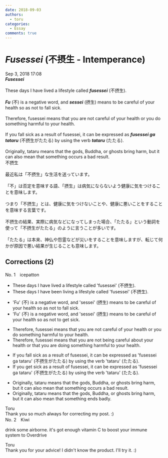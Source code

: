 ```yaml
---
date: 2018-09-03
authors:
  - toru
categories:
  - Essay
comments: true
---
```


# <strong><em>Fusessei</strong></em> (不摂生 - Intemperance)
<div class="date">Sep 3, 2018 17:08</div>
<div id="post"><div id="body_show_ori">
<strong><em>Fusessei</strong></em><br/><br/>These days I have lived a lifestyle called <strong><em>fusessei</em></strong> (不摂生).<br/><br/><strong><em>Fu</em></strong> (不) is a negative word, and <strong><em>sessei</em></strong> (摂生) means to be careful of your health so as not to fall sick.<br/><br/>Therefore, fusessei means that you are not careful of your health or you do something harmful to your health.<br/><br/>If you fall sick as a result of fusessei, it can be expressed as <strong><em>fusessei ga tataru</em></strong> (不摂生がたたる) by using the verb <strong><em>tataru</em></strong> (たたる).<br/><br/>Originally, tataru means that the gods, Buddha, or ghosts bring harm, but it can also mean that something occurs a bad result.
</div></div>

<!-- more -->

<div id="post_ja"><div id="body_show_mo">
不摂生<br/><br/>最近私は「不摂生」な生活を送っています。<br/><br/>「不」は否定を意味する語、「摂生」は病気にならないよう健康に気をつけることを意味します。<br/><br/>つまり「不摂生」とは、健康に気をつけないことや、健康に悪いことをすることを意味する言葉です。<br/><br/>不摂生の結果、実際に病気などになってしまった場合、「たたる」という動詞を使って「不摂生がたたる」のように言うことが多いです。<br/><br/>「たたる」は本来、神仏や怨霊などが災いをすることを意味しますが、転じて何かが原因で悪い結果が生じることも意味します。
</div></div>

## Corrections (2)
<div id="block"><div class="first_name"> No. 1　<span class="just_name">icepatton</span></div><div id="block2">
<ul class="correction_field">
<li class="incorrect">These days I have lived a lifestyle called 'fusessei' (不摂生).</li>
<li class="corrected correct">
These days I have <span class="f_blue">been living </span>a lifestyle called 'fusessei' (不摂生).
</li>
</ul>
<ul class="correction_field">
<li class="incorrect">'Fu' (不) is a negative word, and 'sessei' (摂生) means to be careful of your health so as not to fall sick.</li>
<li class="corrected correct">
'Fu' (不) is a negative word, and 'sessei' (摂生) means to be careful of your health so as not to <span class="f_blue">get </span>sick.
</li>
</ul>
<ul class="correction_field">
<li class="incorrect">Therefore, fusessei means that you are not careful of your health or you do something harmful to your health.</li>
<li class="corrected correct">
Therefore, fusessei means that you are not <span class="f_blue">being </span>careful <span class="f_blue">about </span>your health or <span class="f_blue">that </span>you <span class="f_blue">are </span>do<span class="f_blue">ing</span> something harmful to your health.
</li>
</ul>
<ul class="correction_field">
<li class="incorrect">If you fall sick as a result of fusessei, it can be expressed as 'fusessei ga tataru' (不摂生がたたる) by using the verb 'tataru' (たたる).</li>
<li class="corrected correct">
If you <span class="f_blue">get </span>sick as a result of fusessei, it can be expressed as 'fusessei ga tataru' (不摂生がたたる) by using the verb 'tataru' (たたる).
</li>
</ul>
<ul class="correction_field">
<li class="incorrect">Originally, tataru means that the gods, Buddha, or ghosts bring harm, but it can also mean that something occurs a bad result.</li>
<li class="corrected correct">
Originally, tataru means that the gods, Buddha, or ghosts bring harm, but it can also mean that something <span class="f_blue">ends badly</span>.
</li>
</ul>
</div><div class="name"><span class="just_name">Toru</span><br>
Thank you so much always for correcting my post. :)
</div>
</div>
<div id="block"><div class="first_name"> No. 2　<span class="just_name">Kiwi</span></div><div id="block2">
<p class="comment_small">
 drink some airborne.  it's got enough vitamin C to boost your immune system to Overdrive
</p>

</div><div class="name"><span class="just_name">Toru</span><br>
Thank you for your advice! I didn't know the product. I'll try it. :)
</div>
</div>
